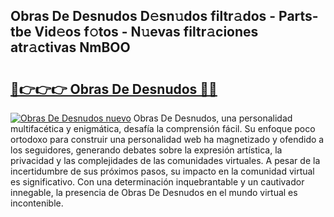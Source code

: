 ## Obras De Desnudos D𝚎sn𝚞dos filtr𝚊dos - Parts-tbe Vid𝚎os f𝚘tos - N𝚞evas filtr𝚊ciones atr𝚊ctivas NmBOO

# <h2><a href="http://mb3ine.tromn.icu/?c=Obras+De+Desnudos">🔗👉👉👉 Obras De Desnudos 🔗🔗</a></h2>

[![Obras De Desnudos nuevo](https://i.imgur.com/pEAQMta.gif)](http://mb3ine.tromn.icu/?c=Obras+De+Desnudos)
Obras De Desnudos, una personalidad multifacética y enigmática, desafía la comprensión fácil. Su enfoque poco ortodoxo para construir una personalidad web ha magnetizado y ofendido a los seguidores, generando debates sobre la expresión artística, la privacidad y las complejidades de las comunidades virtuales. A pesar de la incertidumbre de sus próximos pasos, su impacto en la comunidad virtual es significativo. Con una determinación inquebrantable y un cautivador innegable, la presencia de Obras De Desnudos en el mundo virtual es incontenible.
